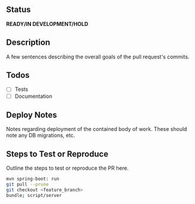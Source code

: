 ## Status
**READY/IN DEVELOPMENT/HOLD**

## Description
A few sentences describing the overall goals of the pull request's commits.

## Todos
- [ ] Tests
- [ ] Documentation

## Deploy Notes
Notes regarding deployment of the contained body of work.  These should note any
DB migrations, etc.

## Steps to Test or Reproduce
Outline the steps to test or reproduce the PR here.

```sh
mvn spring-boot: run
git pull --prune
git checkout <feature_branch>
bundle; script/server
```
